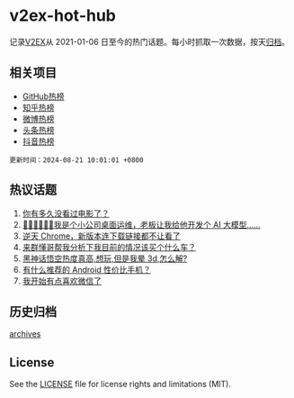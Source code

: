 # v2ex-hot-hub

 记录[V2EX](https://www.v2ex.com/)从 2021-01-06 日至今的热门话题。每小时抓取一次数据，按天[归档](archives)。
 
 ## 相关项目

- [GitHub热榜](https://github.com/lonnyzhang423/github-hot-hub)
- [知乎热榜](https://github.com/lonnyzhang423/zhihu-hot-hub)
- [微博热榜](https://github.com/lonnyzhang423/weibo-hot-hub)
- [头条热榜](https://github.com/lonnyzhang423/toutiao-hot-hub)
- [抖音热榜](https://github.com/lonnyzhang423/douyin-hot-hub)


 `更新时间：2024-08-21 10:01:01 +0800`

## 热议话题

1. [你有多久没看过电影了？](https://www.v2ex.com/t/1066352)
1. [🙏🏻🙏🏻🙏🏻我是个小公司桌面运维，老板让我给他开发个 AI 大模型……](https://www.v2ex.com/t/1066362)
1. [逆天 Chrome，新版本连下载链接都不让看了](https://www.v2ex.com/t/1066450)
1. [来群懂哥帮我分析下我目前的情况该买个什么车？](https://www.v2ex.com/t/1066410)
1. [黑神话悟空热度真高,想玩,但是我晕 3d,怎么解?](https://www.v2ex.com/t/1066421)
1. [有什么推荐的 Android 性价比手机？](https://www.v2ex.com/t/1066367)
1. [我开始有点喜欢微信了](https://www.v2ex.com/t/1066554)

## 历史归档

[archives](archives)

## License

See the [LICENSE](LICENSE) file for license rights and limitations (MIT).
